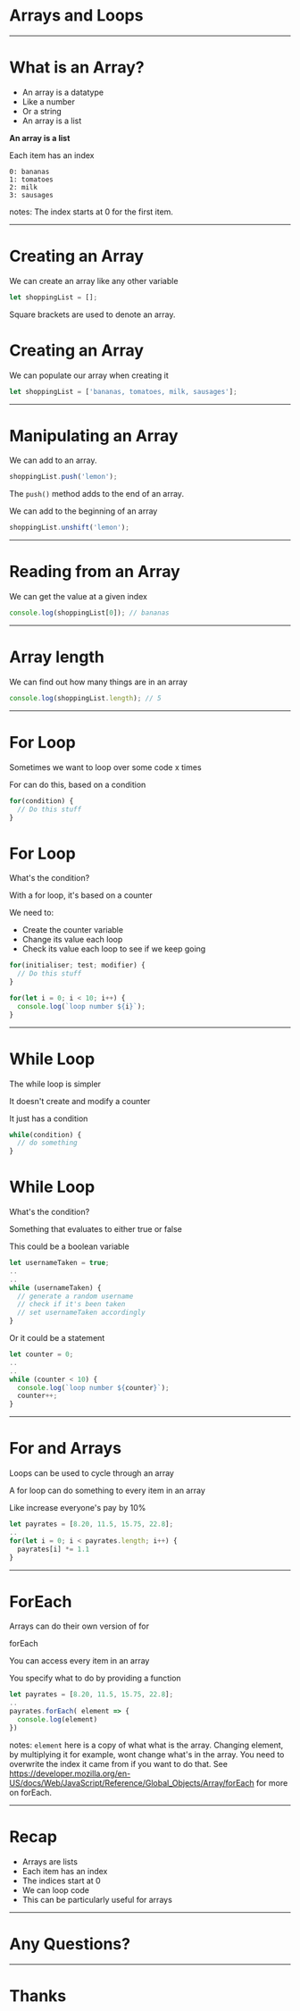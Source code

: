 # Arrays and Loops

---

# What is an Array?

* An array is a datatype <!-- .element: class="fragment" -->
* Like a number <!-- .element: class="fragment" -->  
* Or a string <!-- .element: class="fragment" -->
* An array is a list <!-- .element: class="fragment" -->


**An array is a list**

Each item has an index  

```  
0: bananas  
1: tomatoes  
2: milk  
3: sausages
```

notes: The index starts at 0 for the first item.

---

# Creating an Array
We can create an array like any other variable  

```javascript  
let shoppingList = [];  
```

Square brackets are used to denote an array.  


# Creating an Array
We can populate our array when creating it  

```js  
let shoppingList = ['bananas, tomatoes, milk, sausages'];  
```

---

# Manipulating an Array
We can add to an array.

```js  
shoppingList.push('lemon');  
```

The `push()` method adds to the end of an array.


We can add to the beginning of an array

```js  
shoppingList.unshift('lemon');  
```

---

# Reading from an Array
We can get the value at a given index

```js  
console.log(shoppingList[0]); // bananas  
```

---

# Array length
We can find out how many things are in an array

```js  
console.log(shoppingList.length); // 5  
```

---

# For Loop
Sometimes we want to loop over some code x times

For can do this, based on a condition  

```js  
for(condition) {
  // Do this stuff
}
```


# For Loop
What's the condition?   

With a for loop, it's based on a counter

We need to:

* Create the counter variable  
* Change its value each loop  
* Check its value each loop to see if we keep going


```js  
for(initialiser; test; modifier) {
  // Do this stuff
}
```

```js  
for(let i = 0; i < 10; i++) {
  console.log(`loop number ${i}`);  
}
```
<!-- .element: class="fragment" -->

---

# While Loop
The while loop is simpler   

It doesn't create and modify a counter  

It just has a condition  

```js  
while(condition) {
  // do something
}
```


# While Loop

What's the condition?

Something that evaluates to either true or false


This could be a boolean variable

```js  
let usernameTaken = true;  
..
..
while (usernameTaken) {
  // generate a random username
  // check if it's been taken
  // set usernameTaken accordingly
}
```


Or it could be a statement

```js  
let counter = 0;  
..
..
while (counter < 10) {
  console.log(`loop number ${counter}`);  
  counter++;  
}
```  

---

# For and Arrays
Loops can be used to cycle through an array  

A for loop can do something to every item in an array

Like increase everyone's pay by 10%   

```js  
let payrates = [8.20, 11.5, 15.75, 22.8];  
..
for(let i = 0; i < payrates.length; i++) {
  payrates[i] *= 1.1
}
```  
<!-- .element: class="fragment" -->

---

# ForEach

Arrays can do their own version of for  

forEach  

You can access every item in an array  

You specify what to do by providing a function  


```js  
let payrates = [8.20, 11.5, 15.75, 22.8];
..
payrates.forEach( element => {
  console.log(element)
})
```

notes: `element` here is a copy of what what is the array. Changing element, by multiplying it for example, wont change what's in the array. You need to overwrite the index it came from if you want to do that.
See <https://developer.mozilla.org/en-US/docs/Web/JavaScript/Reference/Global_Objects/Array/forEach> for more on forEach.

---

# Recap

* Arrays are lists  
* Each item has an index  
* The indices start at 0
* We can loop code
* This can be particularly useful for arrays

---

# Any Questions?

---

# Thanks
